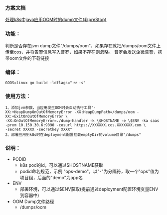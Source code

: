 ### 方案文档
[处理k8s中java应用OOM时的dump文件(非preStop)](http://www.devopser.org/articles/2020/09/17/1600339403553.html)

### 功能：

判断是否存在jvm dump文件"/dumps/oom"，如果存在就把/dumps/oom文件上传至cos，并将告警信息写入普罗，如果不存在则忽略。
普罗会发送企微告警，携带oom文件的下载链接

### 编译：

```
GOOS=linux go build -ldflags="-w -s"
```

### 使用方法：

```
1、添加jvm参数，当应用发生OOM时会自动执行工具"-XX:+HeapDumpOnOutOfMemoryError -XX:HeapDumpPath=/dumps/oom -XX:+ExitOnOutOfMemoryError \ 
-XX:OnOutOfMemoryError=./dump-handler -k \$HOSTNAME -e \$ENV -ka saas -prom 10.150.30.6:9090 -cosurl https://XXXXXX.cos.XXXXXXX.com \
-secret XXXXX -secretkey XXXX"
2、部署应用到k8s时在deployment配置挂载emptyDir的volume目录"/dumps"
```

### 说明：

- PODID
  - k8s pod的id，可以通过$HOSTNAME获取
  - podid命名规范，示例 "ops-demo"，以"-"为分隔符，取一个"ops"值为项目组，后面的"demo"为app名
- ENV
  - 部署环境，可以通过$ENV获取(提前通过deployment配置环境变量ENV到容器中)
- OOM Dump文件路径
  - /dumps/oom

